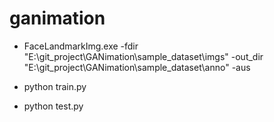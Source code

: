 # ganimation

* FaceLandmarkImg.exe -fdir "E:\git_project\GANimation\sample_dataset\imgs" -out_dir "E:\git_project\GANimation\sample_dataset\anno" -aus  

* python train.py

* python test.py 
